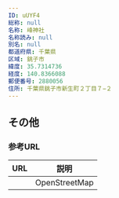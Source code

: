 ```yaml
---
ID: uUYF4
総称: null
名称: 峰神社
名称読み: null
別名: null
都道府県: 千葉県
区域: 銚子市
緯度: 35.7314736
経度: 140.8366088
郵便番号: 2880056
住所: 千葉県銚子市新生町２丁目７−２
---
```


## その他

### 参考URL

| URL | 説明          |
| --- | ------------- |
|     | OpenStreetMap |
